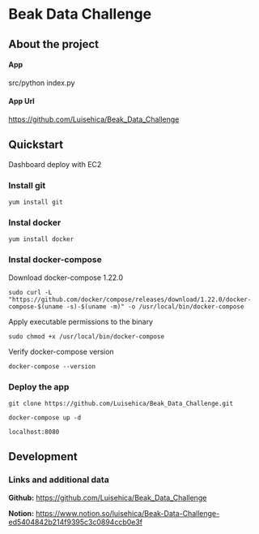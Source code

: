 # Beak Data Challenge

## About the project


#### App
src/python index.py

#### App Url
https://github.com/Luisehica/Beak_Data_Challenge

## Quickstart
Dashboard deploy with EC2

### Install git
```
yum install git
```
### Instal docker 
```
yum install docker
```
### Instal docker-compose

Download docker-compose 1.22.0 
```
sudo curl -L "https://github.com/docker/compose/releases/download/1.22.0/docker-compose-$(uname -s)-$(uname -m)" -o /usr/local/bin/docker-compose
```

Apply executable permissions to the binary
```
sudo chmod +x /usr/local/bin/docker-compose
```

Verify docker-compose version
```
docker-compose --version
```


### Deploy the app

```
git clone https://github.com/Luisehica/Beak_Data_Challenge.git
```

```
docker-compose up -d
```
```
localhost:8080
```

## Development

###  Links and additional data

**Github:**
https://github.com/Luisehica/Beak_Data_Challenge

**Notion:**
https://www.notion.so/luisehica/Beak-Data-Challenge-ed5404842b214f9395c3c0894ccb0e3f
